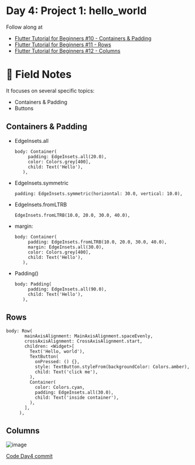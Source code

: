 # Day 4: Project 1: hello_world

Follow along at 
- [Flutter Tutorial for Beginners #10 - Containers & Padding][1]
- [Flutter Tutorial for Beginners #11 - Rows][2]
- [Flutter Tutorial for Beginners #12 - Columns][3]

# 📒 Field Notes
It focuses on several specific topics:
- Containers & Padding
- Buttons

## Containers & Padding

- EdgeInsets.all
  
      body: Container(
           padding: EdgeInsets.all(20.0),
           color: Colors.grey[400],
           child: Text('Hello'),
         ),
  
- EdgeInsets.symmetric
  
      padding: EdgeInsets.symmetric(horizontal: 30.0, vertical: 10.0),

- EdgeInsets.fromLTRB
  
      EdgeInsets.fromLTRB(10.0, 20.0, 30.0, 40.0),

- margin:
  
      body: Container(
           padding: EdgeInsets.fromLTRB(10.0, 20.0, 30.0, 40.0),
           margin: EdgeInsets.all(30.0),
           color: Colors.grey[400],
           child: Text('Hello'),
         ),

- Padding()
  
      body: Padding(
           padding: EdgeInsets.all(90.0),
           child: Text('Hello'),
         ),

## Rows

    body: Row(
           mainAxisAlignment: MainAxisAlignment.spaceEvenly,
           crossAxisAlignment: CrossAxisAlignment.start,
           children: <Widget>[
             Text('Hello, world'),
             TextButton(
               onPressed: () {},
               style: TextButton.styleFrom(backgroundColor: Colors.amber),
               child: Text('click me'),
             ),
             Container(
               color: Colors.cyan,
               padding: EdgeInsets.all(30.0),
               child: Text('inside container'),
             ),
           ],
         ),

## Columns

![image](https://github.com/VisionAce/Screenshoots/blob/main/Simulator%20Screenshot%20-%20iPhone%2015%20Pro%20-%202023-10-31%20at%2021.04.16.png)

[Code Day4 commit][4]

[1]: https://www.youtube.com/watch?v=H0cJ0gUlgE8&list=PL4cUxeGkcC9jLYyp2Aoh6hcWuxFDX6PBJ&index=11
[2]: https://www.youtube.com/watch?v=a6oKFvGuTH4&list=PL4cUxeGkcC9jLYyp2Aoh6hcWuxFDX6PBJ&index=11
[3]: https://www.youtube.com/watch?v=siFU8c_Heu0&list=PL4cUxeGkcC9jLYyp2Aoh6hcWuxFDX6PBJ&index=12
[4]: https://github.com/VisionAce/BeginnerFlutter/commit/5bdb079ec1cffe704f51b5907200f391fc7d432d
